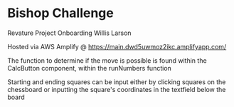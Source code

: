 # Bishop Challenge
Revature Project Onboarding
Willis Larson

Hosted via AWS Amplify @ https://main.dwd5uwmoz2ikc.amplifyapp.com/

The function to determine if the move is possible is found within the CalcButton component, within the runNumbers function

Starting and ending squares can be input either by clicking squares on the chessboard or inputting the square's coordinates in the textfield below the board